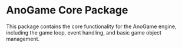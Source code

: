 # AnoGame Core Package

This package contains the core functionality for the AnoGame engine, including the game loop, event handling, and basic game object management.